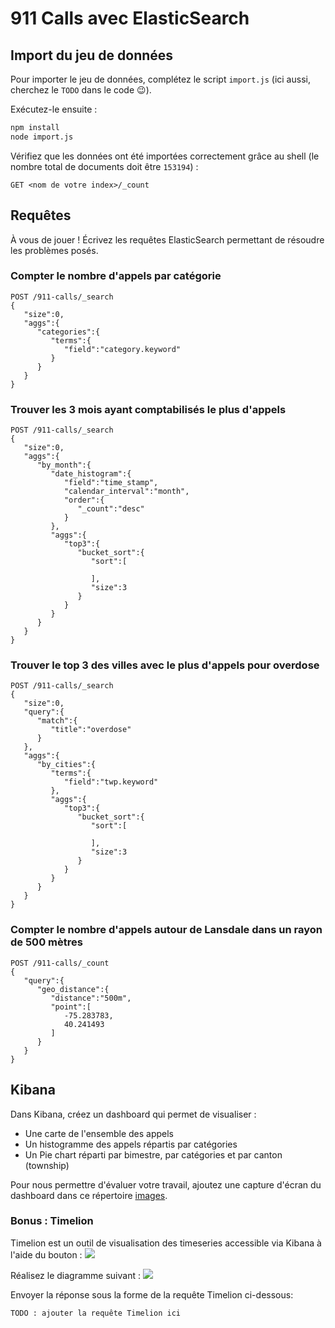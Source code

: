 # 911 Calls avec ElasticSearch

## Import du jeu de données

Pour importer le jeu de données, complétez le script `import.js` (ici aussi, cherchez le `TODO` dans le code :wink:).

Exécutez-le ensuite :

```bash
npm install
node import.js
```

Vérifiez que les données ont été importées correctement grâce au shell (le nombre total de documents doit être `153194`) :

```
GET <nom de votre index>/_count
```

## Requêtes

À vous de jouer ! Écrivez les requêtes ElasticSearch permettant de résoudre les problèmes posés.


### Compter le nombre d'appels par catégorie
```
POST /911-calls/_search
{
   "size":0,
   "aggs":{
      "categories":{
         "terms":{
            "field":"category.keyword"
         }
      }
   }
}
```

### Trouver les 3 mois ayant comptabilisés le plus d'appels
```
POST /911-calls/_search
{
   "size":0,
   "aggs":{
      "by_month":{
         "date_histogram":{
            "field":"time_stamp",
            "calendar_interval":"month",
            "order":{
               "_count":"desc"
            }
         },
         "aggs":{
            "top3":{
               "bucket_sort":{
                  "sort":[
                     
                  ],
                  "size":3
               }
            }
         }
      }
   }
}
```


### Trouver le top 3 des villes avec le plus d'appels pour overdose
```
POST /911-calls/_search
{
   "size":0,
   "query":{
      "match":{
         "title":"overdose"
      }
   },
   "aggs":{
      "by_cities":{
         "terms":{
            "field":"twp.keyword"
         },
         "aggs":{
            "top3":{
               "bucket_sort":{
                  "sort":[
                     
                  ],
                  "size":3
               }
            }
         }
      }
   }
}
```


### Compter le nombre d'appels autour de Lansdale dans un rayon de 500 mètres
```
POST /911-calls/_count
{
   "query":{
      "geo_distance":{
         "distance":"500m",
         "point":[
            -75.283783,
            40.241493
         ]
      }
   }
}
```


## Kibana

Dans Kibana, créez un dashboard qui permet de visualiser :

* Une carte de l'ensemble des appels
* Un histogramme des appels répartis par catégories
* Un Pie chart réparti par bimestre, par catégories et par canton (township)

Pour nous permettre d'évaluer votre travail, ajoutez une capture d'écran du dashboard dans ce répertoire [images](images).

### Bonus : Timelion
Timelion est un outil de visualisation des timeseries accessible via Kibana à l'aide du bouton : ![](images/timelion.png)

Réalisez le diagramme suivant :
![](images/timelion-chart.png)

Envoyer la réponse sous la forme de la requête Timelion ci-dessous:  

```
TODO : ajouter la requête Timelion ici
```
